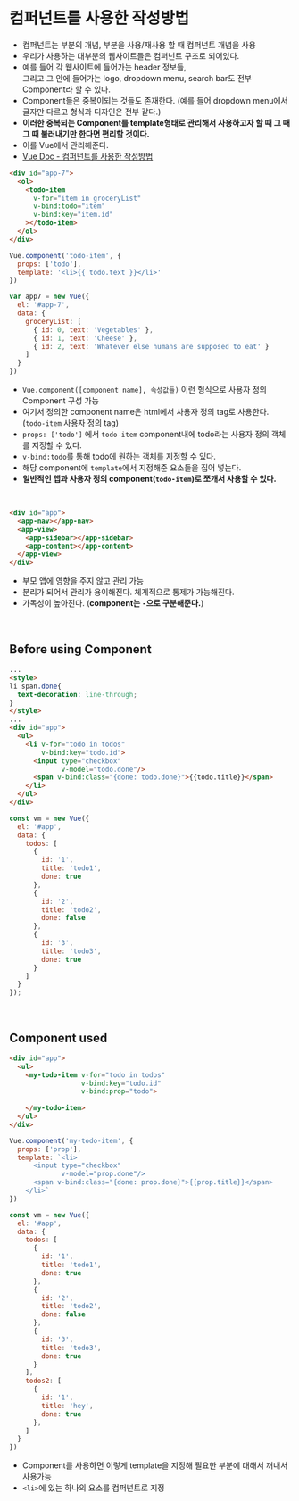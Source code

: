 # 컴퍼넌트를 사용한 작성방법

- 컴퍼넌트는 부분의 개념, 부분을 사용/재사용 할 때 컴퍼넌트 개념을 사용
- 우리가 사용하는 대부분의 웹사이트들은 컴퍼넌트 구조로 되어있다.
- 예를 들어 각 웹사이트에 들어가는 header 정보들,   
  그리고 그 안에 들어가는 logo, dropdown menu, search bar도 전부 Component라 할 수 있다.
- Component들은 중복이되는 것들도 존재한다. (예를 들어 dropdown menu에서 글자만 다르고 형식과 디자인은 전부 같다.)
- **이러한 중복되는 Component를 template형태로 관리해서 사용하고자 할 때 그 때 그 때 불러내기만 한다면 편리할 것이다.**
- 이를 Vue에서 관리해준다.
- [Vue Doc - 컴퍼넌트를 사용한 작성방법](https://kr.vuejs.org/v2/guide/index.html#%EC%BB%B4%ED%8F%AC%EB%84%8C%ED%8A%B8%EB%A5%BC-%EC%82%AC%EC%9A%A9%ED%95%9C-%EC%9E%91%EC%84%B1%EB%B0%A9%EB%B2%95)

```html
<div id="app-7">
  <ol>
    <todo-item
      v-for="item in groceryList"
      v-bind:todo="item"
      v-bind:key="item.id"
    ></todo-item>
  </ol>
</div>
```
```js
Vue.component('todo-item', {
  props: ['todo'],
  template: '<li>{{ todo.text }}</li>'
})

var app7 = new Vue({
  el: '#app-7',
  data: {
    groceryList: [
      { id: 0, text: 'Vegetables' },
      { id: 1, text: 'Cheese' },
      { id: 2, text: 'Whatever else humans are supposed to eat' }
    ]
  }
})
```
- `Vue.component([component name], 속성값들)` 이런 형식으로 사용자 정의 Component 구성 가능
- 여기서 정의한 component name은 html에서 사용자 정의 tag로 사용한다. (`todo-item` 사용자 정의 tag)
- `props: ['todo']` 에서 `todo-item` component내에 todo라는 사용자 정의 객체를 지정할 수 있다.
- `v-bind:todo`를 통해 todo에 원하는 객체를 지정할 수 있다.
- 해당 component에 `template`에서 지정해준 요소들을 집어 넣는다.
- **일반적인 앱과 사용자 정의 component(`todo-item`)로 쪼개서 사용할 수 있다.**

<br>

```html
<div id="app">
  <app-nav></app-nav>
  <app-view>
    <app-sidebar></app-sidebar>
    <app-content></app-content>
  </app-view>
</div>
```
- 부모 앱에 영향을 주지 않고 관리 가능
- 분리가 되어서 관리가 용이해진다. 체계적으로 통제가 가능해진다.
- 가독성이 높아진다. (**component는 `-`으로 구분해준다.**)

<br>

##  Before using Component
```html
...
<style>
li span.done{
  text-decoration: line-through;
}
</style>
...
<div id="app">
  <ul>
    <li v-for="todo in todos"
        v-bind:key="todo.id">
      <input type="checkbox" 
             v-model="todo.done"/>
      <span v-bind:class="{done: todo.done}">{{todo.title}}</span>
    </li>
  </ul>
</div>
```
```js
const vm = new Vue({
  el: '#app',
  data: {
    todos: [
      {
        id: '1',
        title: 'todo1',
        done: true
      },
      {
        id: '2',
        title: 'todo2',
        done: false
      },
      {
        id: '3',
        title: 'todo3',
        done: true
      }
    ]
  }
});
```
<br>

## Component used
```html
<div id="app">
  <ul>
    <my-todo-item v-for="todo in todos"
                  v-bind:key="todo.id"
                  v-bind:prop="todo">
                    
    </my-todo-item>
  </ul>
</div>
```
```js
Vue.component('my-todo-item', {
  props: ['prop'],
  template: `<li>
      <input type="checkbox" 
             v-model="prop.done"/>
      <span v-bind:class="{done: prop.done}">{{prop.title}}</span>
    </li>`
})

const vm = new Vue({
  el: '#app',
  data: {
    todos: [
      {
        id: '1',
        title: 'todo1',
        done: true
      },
      {
        id: '2',
        title: 'todo2',
        done: false
      },
      {
        id: '3',
        title: 'todo3',
        done: true
      }
    ],
    todos2: [
      {
        id: '1',
        title: 'hey',
        done: true
      },
    ]
  }
})
```
- Component를 사용하면 이렇게 template을 지정해 필요한 부분에 대해서 꺼내서 사용가능
- `<li>`에 있는 하나의 요소를 컴퍼넌트로 지정